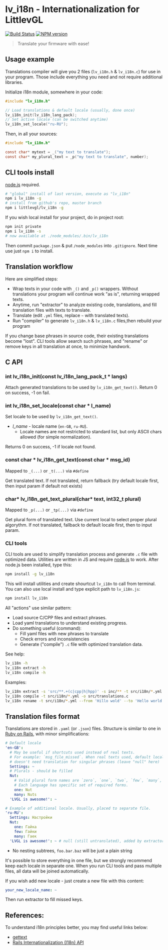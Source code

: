 lv_i18n - Internationalization for LittlevGL
============================================

[![Build Status](https://img.shields.io/travis/littlevgl/lv_i18n/master.svg?style=flat)](https://travis-ci.org/littlevgl/lv_i18n)
[![NPM version](https://img.shields.io/npm/v/lv_i18n.svg?style=flat)](https://www.npmjs.org/package/lv_i18n)

> Translate your firmware with ease!

Usage example
-------------

Translations compiler will give you 2 files (`lv_i18n.h` & `lv_i18n.c`) for use
in your program. Those include everything you need and not require additional
libraries.

Initialize i18n module, somewhere in your code:

```c
#include "lv_i18n.h"

// Load translations & default locale (usually, done once)
lv_i18n_init(lv_i18n_lang_pack);
// Set active locale (can be switched anytime)
lv_i18n_set_locale("ru-RU");
```

Then, in all your sources:

```c
#include "lv_i18n.h"

const char* mytext = _("my text to translate");
const char* my_plural_text = _p("my text to translate", number);
```

CLI tools install
-----------------

[node.js](https://nodejs.org/en/download/) required.

```sh
# "global" install of last version, execute as "lv_i18n"
npm i lv_i18n -g
# install from github's repo, master branch
npm i littlevgl/lv_i18n -g
```

If you wish local install for your project, do in project root:

```sh
npm init private
npm i lv_i18n -s
# now available at ./node_modules/.bin/lv_i18n
```

Then commit `package.json` & put `/node_modules` into `.gitignore`. Next time
use just `npm i` to install.


Translation workflow
--------------------

Here are simplified steps:

- Wrap texts in your code with `_()` and `_p()` wrappers. Without
  translations your program will continue work "as is", returning wrapped texts.
- Anytime, run "extractor" to analyze existing code, translations, and fill
  translation files with texts to translate.
- Translate (edit `.yml` files, replace `~` with translated texts).
- Run "compiler" to generate `lv_i18n.h` & `lv_i18n.c` files,then rebuild your
  program

If you change base phrases in source code, their existing translations become
"lost". CLI tools allow search such phrases, and "rename" or remove keys in all
translation at once, to minimize handwork.


C API
-----

### int lv_i18n_init(const lv_i18n_lang_pack_t * langs)

Attach generated translations to be used by `lv_i18n_get_text()`. Return 0
on success, -1 on fail.


### int lv_i18n_set_locale(const char * l_name)

Set locale to be used by `lv_i18n_get_text()`.

- _l_name_ - locale name (`en-GB`, `ru-RU`).
  - Locale names are not restricted to standard list, but only ASCII chars
    allowed (for simple normalization).

Returns 0 on success, -1 if locale not found.


### const char * lv_i18n_get_text(const char * msg_id)

Mapped to `_(...)` or `_t(...)` via `#define`

Get translated text. If not translated, return fallback (try default locale
first, then input param if default not exists)


### char* lv_i18n_get_text_plural(char* text, int32_t plural)

Mapped to `_p(...)` or `_tp(...)` via `#define`

Get plural form of translated text. Use current local to select proper plural
algorythm. If not translated, fallback to default locale first, then to input
param.


### CLI tools

CLI tools are used to simplify translation process and generate `.c` file with
optimized data. Utilities are written in JS and require
[node.js](https://nodejs.org/en/download/) to work. After node.js been
installed, type this:

```sh
npm install -g lv_i18n
```

This will install utilities and create shourtcut `lv_i18n` to call from terminal.
You can also use local install and type explicit path to `lv_i18n.js`:

```sh
npm install lv_i18n
```

All "actions" use similar pattern:

- Load source C/CPP files and extract phrases.
- Load yaml translations to understand existing progress.
- Do something useful (command):
  - Fill yaml files with new phrases to translate
  - Check errors and inconsistencies
  - Generate ("compile") `.c` file with optimized translation data.

See help:

```sh
lv_i18n -h
lv_i18n extract -h
lv_i18n compile -h
```

Examples:

```sh
lv_i18n extract -s 'src/**.+(c|cpp|h|hpp)' -s inc/** -t src/i18n/*.yml
lv_i18n compile -t src/i18n/*.yml -o src/translations.c
lv_i18n rename -t src/i18n/*.yml --from 'Hillo wold' --to 'Hello world!'
```

Translation files format
------------------------

Translations are stored in `.yaml` (or `.json`) files. Structure is similar to
one in [Ruby on Rails](https://guides.rubyonrails.org/i18n.html), with minor
simplifications:

```yaml
# Default locale
'en-GB':
  # May be useful if shortcuts used instead of real texts.
  # For example: `msg_file_missed`. When real texts used, default locale
  # doesn't need translation for singular phrases (leave "null" here)
  Settings: ~
  # Plurals - should be filled
  Nut:
    # Valid plural form names are `zero`, `one`, `two`, `few`, `many`, `other`
    # Each language has specific set of required forms.
    one: Nut
    many: Nuts
  'LVGL is awesome!': ~

# Example of additional locale. Usually, placed to separate file.
'ru-RU':
  Settings: Настройки
  Nut:
    one: Гайка
    few: Гайки
    many: Гаек
  'LVGL is awesome!': ~ # null (still untranslated), added by extractor
```

- No nesting subtrees, `foo.bar.baz` will be just a plain string

It's possible to store everything in one file, but we strongly recommend keep
each locale in separate one. When you run CLI tools and pass multiple
files, all data will be joined automatically.

If you wish add new locale - just create a new file with this content:

```yaml
your_new_locale_name: ~
```

Then run extractor to fill missed keys.


References:
-----------

To understand i18n principles better, you may find useful links below:

- [gettext](https://www.gnu.org/software/gettext/)
- [Rails Internationalization (I18n) API](https://guides.rubyonrails.org/i18n.html)
